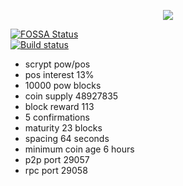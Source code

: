 <p align="center">
  <img src="https://github.com/charlesrocket/axe/raw/master/axe%20logo%20256.png"/>
</p>

[![FOSSA Status](https://app.fossa.io/api/projects/git%2Bgithub.com%2Fcharlesrocket%2Faxe.svg?type=shield)](https://app.fossa.io/projects/git%2Bgithub.com%2Fcharlesrocket%2Faxe?ref=badge_shield)<br />
[![Build status](https://ci.appveyor.com/api/projects/status/jrni1r4ovyb8p38k?svg=true)](https://ci.appveyor.com/project/charlesrocket/axe)
* scrypt pow/pos
* pos interest 13%
* 10000 pow blocks
* coin supply 48927835
* block reward 113
* 5 confirmations
* maturity 23 blocks
* spacing 64 seconds
* minimum coin age 6 hours
* p2p port 29057
* rpc port 29058
